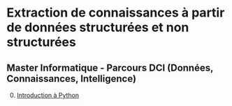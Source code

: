 # Extraction de connaissances à partir de données structurées et non structurées

## Master Informatique - Parcours DCI (Données, Connaissances, Intelligence)

0. [Introduction à Python](seance1-intro-python.html)

<!--
10 séances de 3 heures avec comme sujet : dataming/textmining
sous python ?

Lien vers les plateformes de l'UFR Math-Info : 
- [JupyterHub](https://jupyter.ens.math-info.univ-paris5.fr/)
- [RStudio](https://rstudio.ens.math-info.univ-paris5.fr/)

1. Manipulation de données
2. Visualisation de données
3. Analyse de données (ACP, AFC...)
4. Clustering
5. Scoring via régression logistique(?)
6. Arbres de décision
7. Règles d'association
8. Réseaux de neurones (MLP)
9. Evaluation
-->
